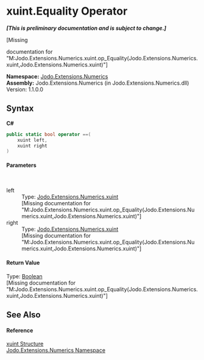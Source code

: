 # xuint.Equality Operator 
 _**\[This is preliminary documentation and is subject to change.\]**_

\[Missing <summary> documentation for "M:Jodo.Extensions.Numerics.xuint.op_Equality(Jodo.Extensions.Numerics.xuint,Jodo.Extensions.Numerics.xuint)"\]

**Namespace:**&nbsp;<a href="N_Jodo_Extensions_Numerics">Jodo.Extensions.Numerics</a><br />**Assembly:**&nbsp;Jodo.Extensions.Numerics (in Jodo.Extensions.Numerics.dll) Version: 1.1.0.0

## Syntax

**C#**<br />
``` C#
public static bool operator ==(
	xuint left,
	xuint right
)
```


#### Parameters
&nbsp;<dl><dt>left</dt><dd>Type: <a href="T_Jodo_Extensions_Numerics_xuint">Jodo.Extensions.Numerics.xuint</a><br />\[Missing <param name="left"/> documentation for "M:Jodo.Extensions.Numerics.xuint.op_Equality(Jodo.Extensions.Numerics.xuint,Jodo.Extensions.Numerics.xuint)"\]</dd><dt>right</dt><dd>Type: <a href="T_Jodo_Extensions_Numerics_xuint">Jodo.Extensions.Numerics.xuint</a><br />\[Missing <param name="right"/> documentation for "M:Jodo.Extensions.Numerics.xuint.op_Equality(Jodo.Extensions.Numerics.xuint,Jodo.Extensions.Numerics.xuint)"\]</dd></dl>

#### Return Value
Type: <a href="https://docs.microsoft.com/dotnet/api/system.boolean" target="_blank" rel="noopener noreferrer">Boolean</a><br />\[Missing <returns> documentation for "M:Jodo.Extensions.Numerics.xuint.op_Equality(Jodo.Extensions.Numerics.xuint,Jodo.Extensions.Numerics.xuint)"\]

## See Also


#### Reference
<a href="T_Jodo_Extensions_Numerics_xuint">xuint Structure</a><br /><a href="N_Jodo_Extensions_Numerics">Jodo.Extensions.Numerics Namespace</a><br />
